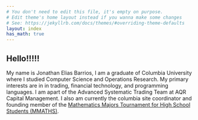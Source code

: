 ```yaml
---
# You don't need to edit this file, it's empty on purpose.
# Edit theme's home layout instead if you wanna make some changes
# See: https://jekyllrb.com/docs/themes/#overriding-theme-defaults
layout: index
has_math: true
---
```

## Hello!!!!!


My name is Jonathan Elias Barrios, I am a graduate of Columbia University where I studied Computer Science and Operations Research. My primary interests are in in trading, financial technology, and programming languages. I am apart of the Advanced Systematic Trading Team at AQR Capital Management. I also am currently the columbia site coordinator and founding member of the [Mathematics Majors Tournament for High School Students \(MMATHS\)](http://www.mmaths.org/).

